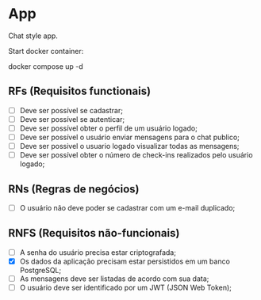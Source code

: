 # App

Chat style app.

Start docker container:

docker compose up -d

## RFs (Requisitos functionais)

- [ ] Deve ser possível se cadastrar;
- [ ] Deve ser possível se autenticar;
- [ ] Deve ser possível obter o perfil de um usuário logado;
- [ ] Deve ser possível o usuário enviar mensagens para o chat publico;
- [ ] Deve ser possivel o usuario logado visualizar todas as mensagens;
- [ ]  Deve ser possível obter o número de check-ins realizados pelo usuário logado;

## RNs (Regras de negócios)

- [ ] O usuário não deve poder se cadastrar com um e-mail duplicado;

## RNFS (Requisitos não-funcionais)

- [ ] A senha do usuário precisa estar criptografada;
- [X] Os dados da aplicação precisam estar persistidos em um banco PostgreSQL;
- [ ] As mensagens deve ser listadas de acordo com sua data;
- [ ] O usuário deve ser identificado por um JWT (JSON Web Token);